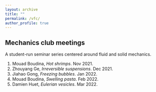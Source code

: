 ```yaml
---
layout: archive
title: ""
permalink: /vfc/
author_profile: true
---
```


## Mechanics club meetings
A student-run seminar series centered around fluid and solid mechanics.

1. Mouad Boudina, *Hot shrimps*. Nov 2021.
2. Zhouyang Ge, *Irreversible suspensions*. Dec 2021.
3. Jiahao Gong, *Freezing bubbles*. Jan 2022.
4. Mouad Boudina, *Swelling pasta*. Feb 2022.
5. Damien Huet, *Eulerian vesicles*. Mar 2022.
